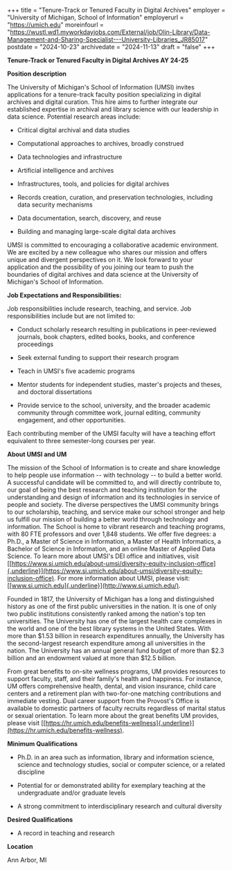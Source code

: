 +++
title = "Tenure-Track or Tenured Faculty in Digital Archives"
employer = "University of Michigan, School of Information"
employerurl = "https://umich.edu"
moreinfourl = "https://wustl.wd1.myworkdayjobs.com/External/job/Olin-Library/Data-Management-and-Sharing-Specialist---University-Libraries_JR85017"
postdate = "2024-10-23"
archivedate = "2024-11-13"
draft = "false"
+++

**Tenure-Track or Tenured Faculty in Digital Archives AY 24-25**

**Position description**

The University of Michigan's School of Information (UMSI) invites applications for a tenure-track faculty position specializing in digital archives and digital curation. This hire aims to further integrate our established expertise in archival and library science with our leadership in data science. Potential research areas include:

-   Critical digital archival and data studies

-   Computational approaches to archives, broadly construed

-   Data technologies and infrastructure

-   Artificial intelligence and archives

-   Infrastructures, tools, and policies for digital archives

-   Records creation, curation, and preservation technologies, including data security mechanisms

-   Data documentation, search, discovery, and reuse

-   Building and managing large-scale digital data archives

UMSI is committed to encouraging a collaborative academic environment. We are excited by a new colleague who shares our mission and offers unique and divergent perspectives on it. We look forward to your application and the possibility of you joining our team to push the boundaries of digital archives and data science at the University of Michigan's School of Information.

**Job Expectations and Responsibilities:**

Job responsibilities include research, teaching, and service. Job
responsibilities include but are not limited to:

-   Conduct scholarly research resulting in publications in peer-reviewed journals, book chapters, edited books, books, and conference proceedings

-   Seek external funding to support their research program

-   Teach in UMSI's five academic programs

-   Mentor students for independent studies, master's projects and theses, and doctoral dissertations

-   Provide service to the school, university, and the broader academic community through committee work, journal editing, community engagement, and other opportunities.

Each contributing member of the UMSI faculty will have a teaching effort equivalent to three semester-long courses per year.

**About UMSI and UM**

The mission of the School of Information is to create and share knowledge to help people use information \-- with technology \-- to build a better world. A successful candidate will be committed to, and will directly contribute to, our goal of being the best research and teaching institution for the understanding and design of information and its technologies in service of people and society. The diverse perspectives the UMSI community brings to our scholarship, teaching, and service make our school stronger and help us fulfill our mission of building a better world through technology and information. The School is home to vibrant research and teaching programs, with 80 FTE professors and over 1,848 students. We offer five degrees: a Ph.D., a Master of Science in Information, a Master of Health Informatics, a Bachelor of Science in Information, and an online Master of Applied Data Science. To learn more about UMSI's DEI office and initiatives, visit [[https://www.si.umich.edu/about-umsi/diversity-equity-inclusion-office]{.underline}](https://www.si.umich.edu/about-umsi/diversity-equity-inclusion-office).
For more information about UMSI, please visit: [[www.si.umich.edu]{.underline}](http://www.si.umich.edu/).

Founded in 1817, the University of Michigan has a long and distinguished history as one of the first public universities in the nation. It is one of only two public institutions consistently ranked among the nation\'s top ten universities. The University has one of the largest health care complexes in the world and one of the best library systems in the United States. With more than \$1.53 billion in research expenditures annually, the University has the second-largest research expenditure among all universities in the nation. The University has an annual general fund budget of more than \$2.3 billion and an endowment valued at more than $12.5 billion.

From great benefits to on-site wellness programs, UM provides resources to support faculty, staff, and their family's health and happiness. For instance, UM offers comprehensive health, dental, and vision insurance, child care centers and a retirement plan with two-for-one matching contributions and immediate vesting. Dual career support from the Provost\'s Office is available to domestic partners of faculty recruits regardless of marital status or sexual orientation. To learn more about the great benefits UM provides, please visit
[[https://hr.umich.edu/benefits-wellness]{.underline}](https://hr.umich.edu/benefits-wellness).

**Minimum Qualifications**

- Ph.D. in an area such as information, library and information science, science and technology studies, social or computer science, or a related discipline

- Potential for or demonstrated ability for exemplary teaching at the undergraduate and/or graduate levels

- A strong commitment to interdisciplinary research and cultural diversity

**Desired Qualifications**

- A record in teaching and research

**Location**

Ann Arbor, MI
